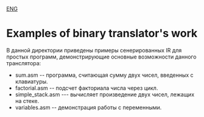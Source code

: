 [ENG](Readme_en.md)
# Examples of binary translator's work
В данной директории приведены примеры сенерированных IR для простых программ, демонстрирующие основные возможности данного транслятора:
* sum.asm -- программа, считающая сумму двух чисел, введенных с клавиатуры.
* factorial.asm -- подсчет факториала числа через цикл.
* simple_stack.asm --- вычисляет произведение двух чисел, лежащих на стеке.
* variables.asm -- демонстрация работы с переменными.

